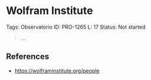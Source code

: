 # Wolfram Institute

Tags: Observatorio
ID: PRO-1265
L: 17
Status: Not started

> …
> 

## References

- https://wolframinstitute.org/people